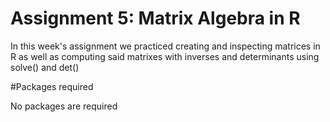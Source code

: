 # Assignment 5: Matrix Algebra in R

In this week's assignment we practiced creating and inspecting matrices in R as well as 
computing said matrixes with inverses and determinants using solve() and det() 

#Packages required

No packages are required